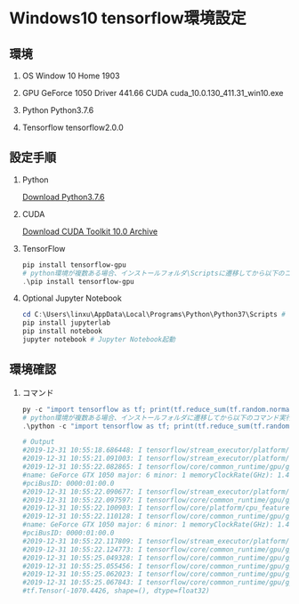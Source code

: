 # Windows10 tensorflow環境設定 #

## 環境 ##

1. OS
   Window 10 Home
   1903

1. GPU
   GeForce 1050
   Driver 441.66
   CUDA cuda_10.0.130_411.31_win10.exe

1. Python
   Python3.7.6

1. Tensorflow
   tensorflow2.0.0

## 設定手順 ##

1. Python

   [Download Python3.7.6](https://www.python.org/downloads/release/python-376/)

1. CUDA

   [Download CUDA Toolkit 10.0 Archive](https://developer.nvidia.com/cuda-10.0-download-archive)

1. TensorFlow

   ~~~powershell
   pip install tensorflow-gpu
   # python環境が複数ある場合、インストールフォルダ\Scriptsに遷移してから以下のコマンド実行
   .\pip install tensorflow-gpu
   ~~~

1. Optional Jupyter Notebook

   ~~~powershell
   cd C:\Users\linxu\AppData\Local\Programs\Python\Python37\Scripts # インストールパスのサンプル
   pip install jupyterlab
   pip install notebook
   jupyter notebook # Jupyter Notebook起動
   ~~~

## 環境確認 ##

1. コマンド

   ~~~powershell
   py -c "import tensorflow as tf; print(tf.reduce_sum(tf.random.normal([1000, 1000])))"
   # python環境が複数ある場合、インストールフォルダに遷移してから以下のコマンド実行
   .\python -c "import tensorflow as tf; print(tf.reduce_sum(tf.random.normal([1000, 1000])))"

   # Output
   #2019-12-31 10:55:18.686448: I tensorflow/stream_executor/platform/default/dso_loader.cc:44] Successfully opened dynamic library cudart64_100.dll
   #2019-12-31 10:55:21.091003: I tensorflow/stream_executor/platform/default/dso_loader.cc:44] Successfully opened dynamic library nvcuda.dll
   #2019-12-31 10:55:22.082865: I tensorflow/core/common_runtime/gpu/gpu_device.cc:1618] Found device 0 with properties:
   #name: GeForce GTX 1050 major: 6 minor: 1 memoryClockRate(GHz): 1.493
   #pciBusID: 0000:01:00.0
   #2019-12-31 10:55:22.090677: I tensorflow/stream_executor/platform/default/dlopen_checker_stub.cc:25] GPU libraries are statically linked, skip dlopen check.
   #2019-12-31 10:55:22.097597: I tensorflow/core/common_runtime/gpu/gpu_device.cc:1746] Adding visible gpu devices: 0
   #2019-12-31 10:55:22.100903: I tensorflow/core/platform/cpu_feature_guard.cc:142] Your CPU supports instructions that this TensorFlow binary was not compiled to use: #AVX2
   #2019-12-31 10:55:22.110128: I tensorflow/core/common_runtime/gpu/gpu_device.cc:1618] Found device 0 with properties:
   #name: GeForce GTX 1050 major: 6 minor: 1 memoryClockRate(GHz): 1.493
   #pciBusID: 0000:01:00.0
   #2019-12-31 10:55:22.117809: I tensorflow/stream_executor/platform/default/dlopen_checker_stub.cc:25] GPU libraries are statically linked, skip dlopen check.
   #2019-12-31 10:55:22.124773: I tensorflow/core/common_runtime/gpu/gpu_device.cc:1746] Adding visible gpu devices: 0
   #2019-12-31 10:55:25.049328: I tensorflow/core/common_runtime/gpu/gpu_device.cc:1159] Device interconnect StreamExecutor with strength 1 edge matrix:
   #2019-12-31 10:55:25.055456: I tensorflow/core/common_runtime/gpu/gpu_device.cc:1165]      0
   #2019-12-31 10:55:25.062023: I tensorflow/core/common_runtime/gpu/gpu_device.cc:1178] 0:   N
   #2019-12-31 10:55:25.067843: I tensorflow/core/common_runtime/gpu/gpu_device.cc:1304] Created TensorFlow device (/job:localhost/replica:0/task:0/device:GPU:0 with 3001 MB memory) -> physical GPU (device: 0, name: GeForce GTX 1050, pci bus id: 0000:01:00.0, compute capability: 6.1)
   #tf.Tensor(-1070.4426, shape=(), dtype=float32)
   ~~~
